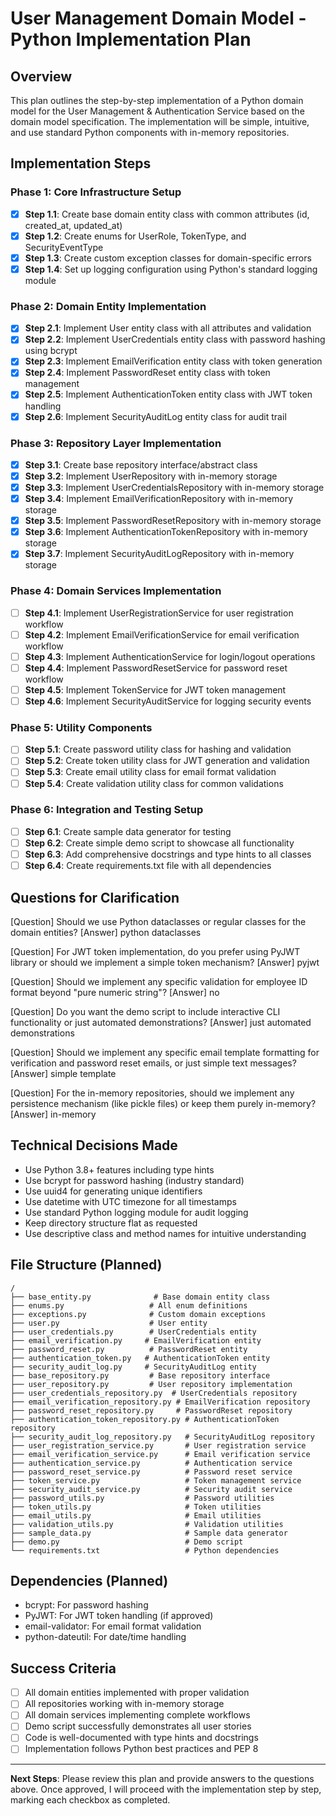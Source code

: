 # User Management Domain Model - Python Implementation Plan

## Overview
This plan outlines the step-by-step implementation of a Python domain model for the User Management & Authentication Service based on the domain model specification. The implementation will be simple, intuitive, and use standard Python components with in-memory repositories.

## Implementation Steps

### Phase 1: Core Infrastructure Setup
- [x] **Step 1.1**: Create base domain entity class with common attributes (id, created_at, updated_at)
- [x] **Step 1.2**: Create enums for UserRole, TokenType, and SecurityEventType
- [x] **Step 1.3**: Create custom exception classes for domain-specific errors
- [x] **Step 1.4**: Set up logging configuration using Python's standard logging module

### Phase 2: Domain Entity Implementation
- [x] **Step 2.1**: Implement User entity class with all attributes and validation
- [x] **Step 2.2**: Implement UserCredentials entity class with password hashing using bcrypt
- [x] **Step 2.3**: Implement EmailVerification entity class with token generation
- [x] **Step 2.4**: Implement PasswordReset entity class with token management
- [x] **Step 2.5**: Implement AuthenticationToken entity class with JWT token handling
- [x] **Step 2.6**: Implement SecurityAuditLog entity class for audit trail

### Phase 3: Repository Layer Implementation
- [x] **Step 3.1**: Create base repository interface/abstract class
- [x] **Step 3.2**: Implement UserRepository with in-memory storage
- [x] **Step 3.3**: Implement UserCredentialsRepository with in-memory storage
- [x] **Step 3.4**: Implement EmailVerificationRepository with in-memory storage
- [x] **Step 3.5**: Implement PasswordResetRepository with in-memory storage
- [x] **Step 3.6**: Implement AuthenticationTokenRepository with in-memory storage
- [x] **Step 3.7**: Implement SecurityAuditLogRepository with in-memory storage

### Phase 4: Domain Services Implementation
- [ ] **Step 4.1**: Implement UserRegistrationService for user registration workflow
- [ ] **Step 4.2**: Implement EmailVerificationService for email verification workflow
- [ ] **Step 4.3**: Implement AuthenticationService for login/logout operations
- [ ] **Step 4.4**: Implement PasswordResetService for password reset workflow
- [ ] **Step 4.5**: Implement TokenService for JWT token management
- [ ] **Step 4.6**: Implement SecurityAuditService for logging security events

### Phase 5: Utility Components
- [ ] **Step 5.1**: Create password utility class for hashing and validation
- [ ] **Step 5.2**: Create token utility class for JWT generation and validation
- [ ] **Step 5.3**: Create email utility class for email format validation
- [ ] **Step 5.4**: Create validation utility class for common validations

### Phase 6: Integration and Testing Setup
- [ ] **Step 6.1**: Create sample data generator for testing
- [ ] **Step 6.2**: Create simple demo script to showcase all functionality
- [ ] **Step 6.3**: Add comprehensive docstrings and type hints to all classes
- [ ] **Step 6.4**: Create requirements.txt file with all dependencies

## Questions for Clarification

[Question] Should we use Python dataclasses or regular classes for the domain entities?
[Answer] python dataclasses

[Question] For JWT token implementation, do you prefer using PyJWT library or should we implement a simple token mechanism?
[Answer] pyjwt

[Question] Should we implement any specific validation for employee ID format beyond "pure numeric string"?
[Answer] no

[Question] Do you want the demo script to include interactive CLI functionality or just automated demonstrations?
[Answer] just automated demonstrations

[Question] Should we implement any specific email template formatting for verification and password reset emails, or just simple text messages?
[Answer] simple template

[Question] For the in-memory repositories, should we implement any persistence mechanism (like pickle files) or keep them purely in-memory?
[Answer] in-memory

## Technical Decisions Made
- Use Python 3.8+ features including type hints
- Use bcrypt for password hashing (industry standard)
- Use uuid4 for generating unique identifiers
- Use datetime with UTC timezone for all timestamps
- Use standard Python logging module for audit logging
- Keep directory structure flat as requested
- Use descriptive class and method names for intuitive understanding

## File Structure (Planned)
```
/
├── base_entity.py              # Base domain entity class
├── enums.py                   # All enum definitions
├── exceptions.py              # Custom domain exceptions
├── user.py                    # User entity
├── user_credentials.py        # UserCredentials entity
├── email_verification.py     # EmailVerification entity
├── password_reset.py          # PasswordReset entity
├── authentication_token.py   # AuthenticationToken entity
├── security_audit_log.py     # SecurityAuditLog entity
├── base_repository.py         # Base repository interface
├── user_repository.py         # User repository implementation
├── user_credentials_repository.py  # UserCredentials repository
├── email_verification_repository.py # EmailVerification repository
├── password_reset_repository.py     # PasswordReset repository
├── authentication_token_repository.py # AuthenticationToken repository
├── security_audit_log_repository.py   # SecurityAuditLog repository
├── user_registration_service.py       # User registration service
├── email_verification_service.py      # Email verification service
├── authentication_service.py          # Authentication service
├── password_reset_service.py          # Password reset service
├── token_service.py                   # Token management service
├── security_audit_service.py          # Security audit service
├── password_utils.py                  # Password utilities
├── token_utils.py                     # Token utilities
├── email_utils.py                     # Email utilities
├── validation_utils.py                # Validation utilities
├── sample_data.py                     # Sample data generator
├── demo.py                            # Demo script
└── requirements.txt                   # Python dependencies
```

## Dependencies (Planned)
- bcrypt: For password hashing
- PyJWT: For JWT token handling (if approved)
- email-validator: For email format validation
- python-dateutil: For date/time handling

## Success Criteria
- [ ] All domain entities implemented with proper validation
- [ ] All repositories working with in-memory storage
- [ ] All domain services implementing complete workflows
- [ ] Demo script successfully demonstrates all user stories
- [ ] Code is well-documented with type hints and docstrings
- [ ] Implementation follows Python best practices and PEP 8

---

**Next Steps**: Please review this plan and provide answers to the questions above. Once approved, I will proceed with the implementation step by step, marking each checkbox as completed.
